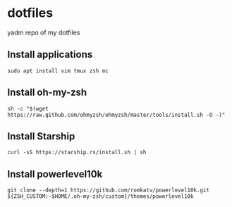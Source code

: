 # dotfiles
yadm repo of my dotfiles

## Install applications
```
sudo apt install vim tmux zsh mc
```

## Install oh-my-zsh
```
sh -c "$(wget https://raw.github.com/ohmyzsh/ohmyzsh/master/tools/install.sh -O -)"
```

## Install Starship
```
curl -sS https://starship.rs/install.sh | sh
```

## Install powerlevel10k
```
git clone --depth=1 https://github.com/romkatv/powerlevel10k.git ${ZSH_CUSTOM:-$HOME/.oh-my-zsh/custom}/themes/powerlevel10k
```
